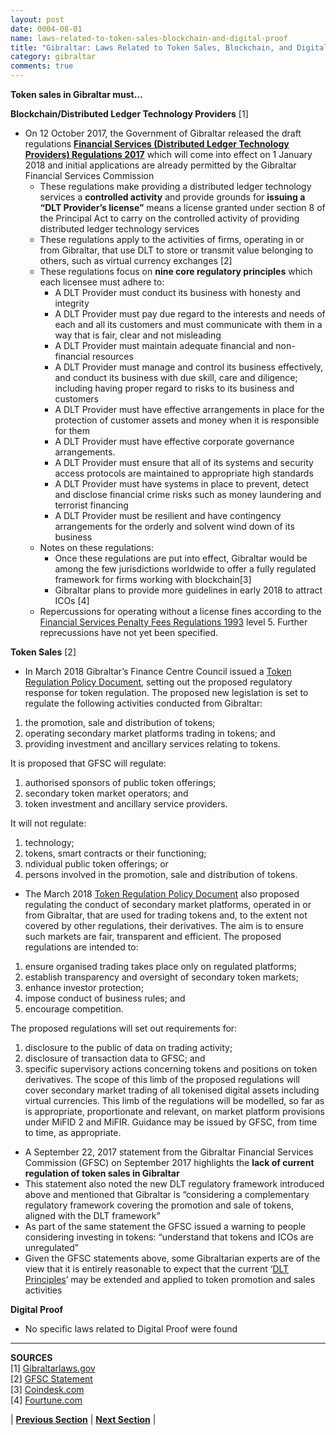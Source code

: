 ```yaml
---
layout: post
date: 0004-08-01
name: laws-related-to-token-sales-blockchain-and-digital-proof
title: "Gibraltar: Laws Related to Token Sales, Blockchain, and Digital Proof"
category: gibraltar
comments: true
---
```


**Token sales in Gibraltar must...**

**Blockchain/Distributed Ledger Technology Providers** [1] 

* On 12 October 2017, the Government of Gibraltar released the draft regulations **[Financial Services (Distributed Ledger Technology Providers) Regulations 2017](http://gibraltarlaws.gov.gi/articles/2017s204.pdf)** which will come into effect on 1 January 2018 and initial applications are already permitted by the Gibraltar Financial Services Commission
  * These regulations make providing a distributed ledger technology services a **controlled activity** and provide grounds for **issuing a “DLT Provider’s license”** means a license granted under section 8 of the Principal Act to carry on the controlled activity of providing distributed ledger technology services
  * These regulations apply to the activities of firms, operating in or from Gibraltar, that use DLT to store or transmit value belonging to others, such as virtual currency exchanges [2]
  * These regulations focus on **nine core regulatory principles** which each licensee must adhere to:
    * A DLT Provider must conduct its business with honesty and integrity 
    * A DLT Provider must pay due regard to the interests and needs of each and all its customers and must communicate with them in a way that is fair, clear and not misleading
    * A DLT Provider must maintain adequate financial and non-financial resources
    * A DLT Provider must manage and control its business effectively, and conduct its business with due skill, care and diligence; including having proper regard to risks to its business and customers
    * A DLT Provider must have effective arrangements in place for the protection of customer assets and money when it is responsible for them
    * A DLT Provider must have effective corporate governance arrangements. 
    * A DLT Provider must ensure that all of its systems and security access protocols are maintained to appropriate high standards
    * A DLT Provider must have systems in place to prevent, detect and disclose financial crime risks such as money laundering and terrorist financing
    * A DLT Provider must be resilient and have contingency arrangements for the orderly and solvent wind down of its business
  * Notes on these regulations: 
    * Once these regulations are put into effect, Gibraltar would be among the few jurisdictions worldwide to offer a fully regulated framework for firms working with blockchain[3]
    * Gibraltar plans to provide more guidelines in early 2018 to attract ICOs [4]
  * Repercussions for operating without a license fines according to the [Financial Services Penalty Fees Regulations 1993](http://www.gibraltarlaws.gov.gi/articles/1993s147.pdf) level 5. Further reprecussions have not yet been specified.

**Token Sales** [2]

* In March 2018 Gibraltar’s Finance Centre Council issued a [Token Regulation Policy Document](http://gibraltarfinance.gi/20180309-token-regulation---policy-document-v2.1-final.pdf), setting out the proposed regulatory response for token regulation. 
The proposed new legislation is set to regulate the following activities conducted from Gibraltar: 
1) the promotion, sale and distribution of tokens;
2) operating secondary market platforms trading in tokens; and
3) providing investment and ancillary services relating to tokens.

It is proposed that GFSC will regulate:
1) authorised sponsors of public token offerings;
2) secondary token market operators; and
3) token investment and ancillary service providers.

It will not regulate:
1) technology;
2) tokens, smart contracts or their functioning;
3) ndividual public token offerings; or
4) persons involved in the promotion, sale and distribution of tokens.

* The March 2018 [Token Regulation Policy Document](http://gibraltarfinance.gi/20180309-token-regulation---policy-document-v2.1-final.pdf) also proposed regulating the conduct of secondary market platforms, operated in or from Gibraltar, that are used for trading tokens and, to the extent not covered by other regulations, their derivatives. The aim is to ensure such markets are fair, transparent and efficient.
The proposed regulations are intended to:
1) ensure organised trading takes place only on regulated platforms;
2) establish transparency and oversight of secondary token markets;
3) enhance investor protection;
4) impose conduct of business rules; and
5) encourage competition.

The proposed regulations will set out requirements for:
1) disclosure to the public of data on trading activity;
2) disclosure of transaction data to GFSC; and
3) specific supervisory actions concerning tokens and positions on token derivatives.
The scope of this limb of the proposed regulations will cover secondary market trading of all tokenised digital assets
including virtual currencies.
This limb of the regulations will be modelled, so far as is appropriate, proportionate and relevant, on market platform
provisions under MiFID 2 and MiFIR. Guidance may be issued by GFSC, from time to time, as appropriate.

* A September 22, 2017 statement from the Gibraltar Financial Services Commission (GFSC) on September 2017 highlights the **lack of current regulation of token sales in Gibraltar**
* This statement also noted the new DLT regulatory framework introduced above and mentioned that Gibraltar is “considering a complementary regulatory framework covering the promotion and sale of tokens, aligned with the DLT framework” 
* As part of the same statement the GFSC issued a warning to people considering investing in tokens: “understand that tokens and ICOs are unregulated”
* Given the GFSC statements above, some Gibraltarian experts are of the view that it is entirely reasonable to expect that the current ‘[DLT Principles](http://gibraltarlaws.gov.gi/articles/2017s204.pdf)’ may be extended and applied to token promotion and sales activities

**Digital Proof**
* No specific laws related to Digital Proof were found

------

**SOURCES**  
[1] [Gibraltarlaws.gov](http://gibraltarlaws.gov.gi/articles/2017s204.pdf)  
[2] [GFSC Statement](http://www.gfsc.gi/news/statement-on-initial-coin-offerings-250)  
[3] [Coindesk.com](https://www.coindesk.com/gibraltar-publishes-draft-regulations-for-blockchain-firms/)  
[4] [Fourtune.com](http://fortune.com/2017/09/26/tax-havens-initial-coin-offerings/)




| **[Previous Section]( https://neo-project.github.io/global-blockchain-compliance-hub//gibraltar/gibraltar-governing-by-law.html)** | **[Next Section]( https://neo-project.github.io/global-blockchain-compliance-hub//gibraltar/gibraltar-securities-related-laws.html)** |
